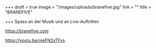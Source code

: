 +++
draft = true
image = "/images/uploads/branefive.jpg"
link = ""
title = "BRANEFIVE"

+++
Spass an der Musik und an Live-Auftritten 

https://branefive.com

https://youtu.be/ojeFN2xTFvs